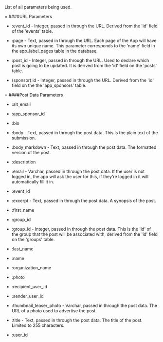 List of all parameters being used.

=
####URL Parameters

* :event_id - Integer, passed in through the URL. Derived from the 'id' field of the 'events' table.

* :page - Text, passed in through the URL. Each page of the App will have its own unique name. This parameter corresponds to the 'name' field in the app_label_pages table in the database.

* :post_id - Integer, passed in through the URL. Used to declare which post is going to be updated. It is derived from the 'id' field on the 'posts' table.

* (sponsor):id - Integer, passed in through the URL. Derived from the 'id' field on the the 'app_sponsors' table.

=
####Post Data Parameters

* :alt_email

* :app_sponsor_id

* :bio

* :body - Text, passed in through the post data. This is the plain text of the submission.

* :body_markdown - Text, passed in through the post data. The formatted version of the post.

* :description

* :email - Varchar, passed in through the post data. If the user is not logged in, the app will ask the user for this, if they're logged in it will automatically fill it in.

* :event_id

* :excerpt - Text, passed in through the post data. A synopsis of the post.

* :first_name

* :group_id

* :group_id - Integer, passed in through the post data. This is the 'id' of the group that the post will be associated with; derived from the 'id' field on the 'groups' table.

* :last_name

* :name

* :organization_name


* :photo

* :recipient_user_id

* :sender_user_id

* :thumbnail_teaser_photo - Varchar, passed in through the post data. The URL of a photo used to advertise the post

* :title - Text, passed in through the post data. The title of the post. Limited to 255 characters.

* :user_id